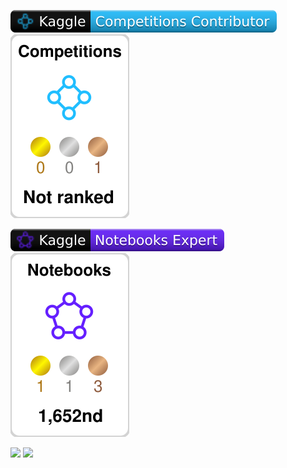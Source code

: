 ![](./kaggle-badges/CompetitionsRank/plastic-black.svg)
![](./kaggle-plates/Competitions/white.svg)

![](./kaggle-badges/NotebooksRank/plastic-black.svg)
![](./kaggle-plates/Notebooks/white.svg)

![](./kaggle-badges/Discussions/plastic-black.svg)
![](./kaggle-plates/DiscussionsRank/white.svg)
